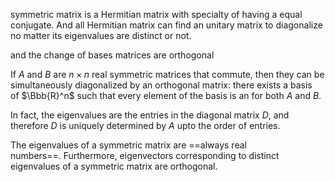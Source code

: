 
symmetric matrix is a Hermitian matrix with specialty of having a equal conjugate. And all Hermitian matrix can find an unitary matrix to diagonalize no matter its eigenvalues are distinct or not.

and the change of bases matrices are orthogonal

If $A$ and $B$ are $n×n$ real symmetric matrices that commute, then they can be simultaneously diagonalized by an orthogonal matrix: there exists a basis of $\Bbb{R}^n$ such that every element of the basis is an for both $A$ and $B$.

In fact, the eigenvalues are the entries in the diagonal matrix $D$, and therefore $D$ is uniquely determined by $A$ upto the order of entries.


The eigenvalues of a symmetric matrix are ==always real numbers==. Furthermore, eigenvectors corresponding to distinct eigenvalues of a symmetric matrix are orthogonal.